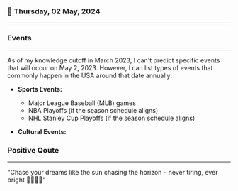 ### 📅 Thursday, 02 May, 2024
------
### Events
------
As of my knowledge cutoff in March 2023, I can't predict specific events that will occur on May 2, 2023. However, I can list types of events that commonly happen in the USA around that date annually:

- **Sports Events:**
  - Major League Baseball (MLB) games
  - NBA Playoffs (if the season schedule aligns)
  - NHL Stanley Cup Playoffs (if the season schedule aligns)

- **Cultural Events:**

### Positive Qoute
------
"Chase your dreams like the sun chasing the horizon – never tiring, ever bright 🏃‍♂️✨🌅"
